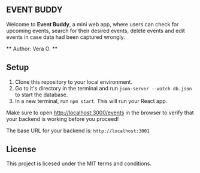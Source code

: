 ## EVENT BUDDY 

Welcome to **Event Buddy**, a mini web app, where users can check for upcoming events, search for their desired events, delete events and edit events in case data had been captured wrongly.


** Author: Vera O. **


## Setup

1. Clone this repository to your local environment.
2. Go to it's directory in the terminal and run `json-server --watch db.json` to start the database.
3. In a new terminal, run `npm start`. This will run your React app.

Make sure to open [http://localhost:3000/events](http://localhost:3000/events) in
the browser to verify that your backend is working before you proceed!

The base URL for your backend is: `http://localhost:3001`

## License

This project is licesed under the MIT terms and conditions.